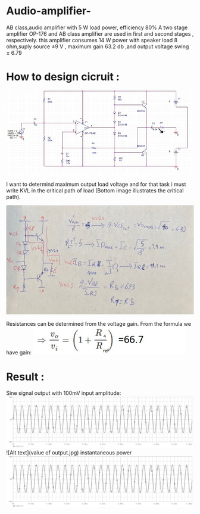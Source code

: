 # Audio-amplifier-
AB class,audio amplifier with 5 W load power, efficiency 80%
A two stage amplifier
OP-176 and  AB class amplifier are used in first and second stages , respectively.
this amplifier consumes 14 W power with speaker load 8 ohm,suply source ±9 V , maximum gain 63.2 db ,and output voltage  swing ± 6.79
# How to design cicruit :
![Alt text](sh1.jpg)

I want to determind maximum output load voltage and for that task i must write KVL in the critical path of load (Bottom image illustrates the critical path).

![Alt text](photo_2023-10-18_21-33-19.jpg)

Resistances can be determined from the voltage gain.
From the formula we have gain:
![Alt text](Capture.jpg)
# Result :
Sine signal output with 100mV input amplitude:
![Alt text](output_sig_100m.jpg)
![Alt text](value of output.jpg)
instantaneous power
![Alt text](output_sig_100m.jpg)


